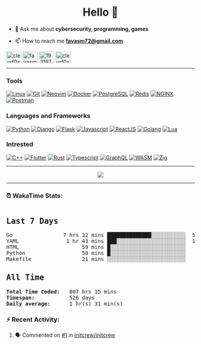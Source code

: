 <h1 align="center">Hello 👋 </h1>

- 💬 Ask me about **cybersecurity, programming, games**

- 📫 How to reach me **favasm72@gmail.com**

<p align="left">
<a href="https://twitter.com/clevrf0x" target="blank"><img align="center" src="https://raw.githubusercontent.com/rahuldkjain/github-profile-readme-generator/master/src/images/icons/Social/twitter.svg" alt="clevrf0x" height="30" width="40" /></a>
<a href="https://linkedin.com/in/favasm72" target="blank"><img align="center" src="https://raw.githubusercontent.com/rahuldkjain/github-profile-readme-generator/master/src/images/icons/Social/linked-in-alt.svg" alt="favasm72" height="30" width="40" /></a>
<a href="https://stackoverflow.com/users/19319778" target="blank"><img align="center" src="https://raw.githubusercontent.com/rahuldkjain/github-profile-readme-generator/master/src/images/icons/Social/stack-overflow.svg" alt="19319778" height="30" width="40" /></a>
<a href="https://instagram.com/clevrf0x" target="blank"><img align="center" src="https://raw.githubusercontent.com/rahuldkjain/github-profile-readme-generator/master/src/images/icons/Social/instagram.svg" alt="clevrf0x" height="30" width="40" /></a>
</p>

<hr>

<h3 align="left">Tools</h3>
<p align="left">

[![Linux](https://skillicons.dev/icons?i=linux)](https://en.wikipedia.org/wiki/Linux/)
[![Git](https://skillicons.dev/icons?i=git)](https://git-scm.com/)
[![Neovim](https://skillicons.dev/icons?i=neovim)](https://neovim.io/)
[![Docker](https://skillicons.dev/icons?i=docker)](https://www.docker.com/)
[![PostgreSQL](https://skillicons.dev/icons?i=postgres)](https://www.postgresql.org/)
[![Redis](https://skillicons.dev/icons?i=redis)](https://redis.io/)
[![NGINX](https://skillicons.dev/icons?i=nginx)](https://www.nginx.com/)
[![Postman](https://skillicons.dev/icons?i=postman)](https://www.postman.com/)

<h3 align="left">Languages and Frameworks</h3>
<p align="left">
  
[![Python](https://skillicons.dev/icons?i=python)](https://www.python.org/)
[![Django](https://skillicons.dev/icons?i=django)](https://www.djangoproject.com/)
[![Flask](https://skillicons.dev/icons?i=flask)](https://flask.palletsprojects.com/)
[![Javascript](https://skillicons.dev/icons?i=javascript)](https://developer.mozilla.org/en-US/docs/Web/JavaScript/)
[![ReactJS](https://skillicons.dev/icons?i=react)](https://react.dev/)
[![Golang](https://skillicons.dev/icons?i=go)](https://go.dev/)
[![Lua](https://skillicons.dev/icons?i=lua)](https://www.lua.org/)

<h3 align="left">Intrested</h3>
<p align="left">

[![C++](https://skillicons.dev/icons?i=cpp)](https://en.wikipedia.org/wiki/C%2B%2B)
[![Flutter](https://skillicons.dev/icons?i=flutter)](https://flutter.dev/)
[![Rust](https://skillicons.dev/icons?i=rust)](https://www.rust-lang.org/)
[![Typescript](https://skillicons.dev/icons?i=typescript)](https://www.typescriptlang.org/)
[![GraphQL](https://skillicons.dev/icons?i=graphql)](https://graphql.org/)
[![WASM](https://skillicons.dev/icons?i=wasm)](https://webassembly.org/)
[![Zig](https://skillicons.dev/icons?i=zig)](https://ziglang.org/)

<hr>

<p align="center">
  <img src ="https://github-readme-streak-stats.herokuapp.com?user=clevrf0x&theme=darcula&hide_border=true&background=FFFFFF00">
</p>

<hr>

### ⏰ WakaTime Stats:
<!--WakaTime-Start-->
<pre><h2>Last 7 Days</h2>Go                7 hrs 32 mins ██████████████░░░░░░░░░░░  56.12 %</br>YAML               1 hr 43 mins ███░░░░░░░░░░░░░░░░░░░░░░  12.88 %</br>HTML                    59 mins █░░░░░░░░░░░░░░░░░░░░░░░░   7.40 %</br>Python                  58 mins █░░░░░░░░░░░░░░░░░░░░░░░░   7.31 %</br>Makefile                21 mins ░░░░░░░░░░░░░░░░░░░░░░░░░   2.70 %</br><h2>All Time</h2><strong>Total Time Coded:   </strong>807 hrs 15 mins</br><strong>Timespan:           </strong>526 days</br><strong>Daily average:      </strong>1 hr(s) 31 min(s)</pre>
<!--WakaTime-End-->

<!--START_SECTION:waka-->
<!--END_SECTION:waka-->


### :zap: Recent Activity:

<!--START_SECTION:activity-->
1. 🗣 Commented on [#1](https://github.com/initcrew/initcrew/issues/1#issuecomment-2263609147) in [initcrew/initcrew](https://github.com/initcrew/initcrew)
<!--END_SECTION:activity-->

